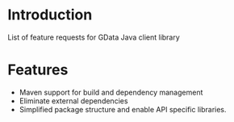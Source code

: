 # Introduction #

List of feature requests for GData Java client library


# Features #
  * Maven support for build and dependency management
  * Eliminate external dependencies
  * Simplified package structure and enable API specific libraries.